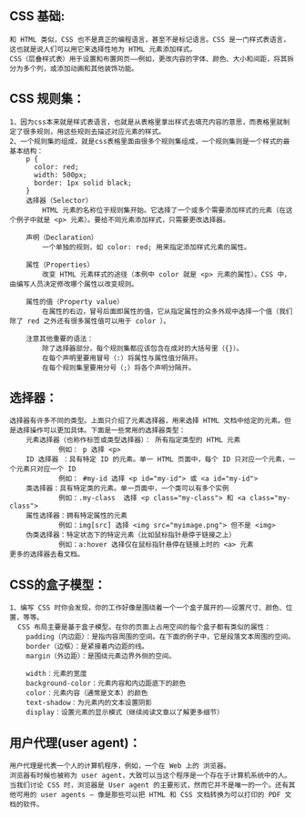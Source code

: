 
## CSS 基础:
    和 HTML 类似，CSS 也不是真正的编程语言，甚至不是标记语言。CSS 是一门样式表语言，这也就是说人们可以用它来选择性地为 HTML 元素添加样式。
    CSS（层叠样式表）用于设置和布置网页——例如，更改内容的字体、颜色、大小和间距，将其拆分为多个列，或添加动画和其他装饰功能。

## CSS 规则集：
    1、因为css本来就是样式表语言，也就是从表格里拿出样式去填充内容的意思，而表格里就制定了很多规则，用这些规则去描述对应元素的样式。
    2、一个规则集的组成，就是css表格里面由很多个规则集组成，一个规则集则是一个样式的最基本结构：
        p {
          color: red;
          width: 500px;
          border: 1px solid black;
        }
        选择器（Selector）
            HTML 元素的名称位于规则集开始。它选择了一个或多个需要添加样式的元素（在这个例子中就是 <p> 元素）。要给不同元素添加样式，只需要更改选择器。

        声明（Declaration）
            一个单独的规则，如 color: red; 用来指定添加样式元素的属性。

        属性（Properties）
            改变 HTML 元素样式的途径（本例中 color 就是 <p> 元素的属性）。CSS 中，由编写人员决定修改哪个属性以改变规则。

        属性的值（Property value）
            在属性的右边，冒号后面即属性的值，它从指定属性的众多外观中选择一个值（我们除了 red 之外还有很多属性值可以用于 color ）。

        注意其他重要的语法：
            除了选择器部分，每个规则集都应该包含在成对的大括号里（{}）。
            在每个声明里要用冒号（:）将属性与属性值分隔开。
            在每个规则集里要用分号（;）将各个声明分隔开。

## 选择器：
    选择器有许多不同的类型。上面只介绍了元素选择器，用来选择 HTML 文档中给定的元素。但是选择操作可以更加具体。下面是一些常用的选择器类型：
        元素选择器（也称作标签或类型选择器）： 所有指定类型的 HTML 元素 	
                例如： p 选择 <p>
        ID 选择器 ：具有特定 ID 的元素。单一 HTML 页面中，每个 ID 只对应一个元素，一个元素只对应一个 ID 	
                例如： #my-id 选择 <p id="my-id"> 或 <a id="my-id">
        类选择器：具有特定类的元素。单一页面中，一个类可以有多个实例 
                例如：.my-class  选择 <p class="my-class"> 和 <a class="my-class">
        属性选择器：拥有特定属性的元素 	
                例如：img[src] 选择 <img src="myimage.png"> 但不是 <img>
        伪类选择器：特定状态下的特定元素（比如鼠标指针悬停于链接之上） 	
                例如：a:hover 选择仅在鼠标指针悬停在链接上时的 <a> 元素
    更多的选择器去看文档。

## CSS的盒子模型：
    1、编写 CSS 时你会发现，你的工作好像是围绕着一个一个盒子展开的——设置尺寸、颜色、位置，等等。
      CSS 布局主要是基于盒子模型。在你的页面上占用空间的每个盒子都有类似的属性：
        padding（内边距）：是指内容周围的空间。在下面的例子中，它是段落文本周围的空间。
        border（边框）：是紧接着内边距的线。
        margin（外边距）：是围绕元素边界外侧的空间。

        width：元素的宽度
        background-color：元素内容和内边距底下的颜色
        color：元素内容（通常是文本）的颜色
        text-shadow：为元素内的文本设置阴影
        display：设置元素的显示模式（继续阅读文章以了解更多细节）

## 用户代理(user agent)：
    用户代理是代表一个人的计算机程序，例如，一个在 Web 上的 浏览器。
    浏览器有时候也被称为 user agent，大致可以当这个程序是一个存在于计算机系统中的人。当我们讨论 CSS 时，浏览器是 User agent 的主要形式，然而它并不是唯一的一个。还有其他可用的 user agents — 像是那些可以把 HTML 和 CSS 文档转换为可以打印的 PDF 文档的软件。